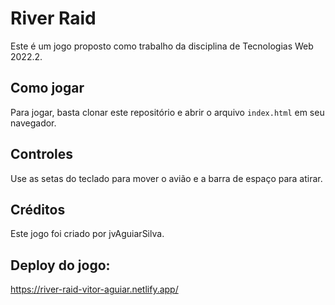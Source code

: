 # River Raid

Este é um jogo proposto como trabalho da disciplina de Tecnologias Web 2022.2.

## Como jogar

Para jogar, basta clonar este repositório e abrir o arquivo `index.html` em seu navegador.

## Controles

Use as setas do teclado para mover o avião e a barra de espaço para atirar.

## Créditos

Este jogo foi criado por jvAguiarSilva.

## Deploy do jogo:
https://river-raid-vitor-aguiar.netlify.app/
